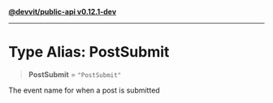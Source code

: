 [**@devvit/public-api v0.12.1-dev**](../README.md)

---

# Type Alias: PostSubmit

> **PostSubmit** = `"PostSubmit"`

The event name for when a post is submitted
